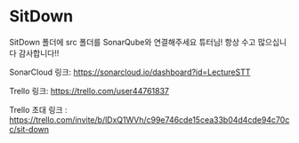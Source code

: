 # SitDown

SitDown 폴더에 src 폴더를 SonarQube와 연결해주세요 튜터님! 항상 수고 많으십니다 감사합니다!!

SonarCloud 링크: https://sonarcloud.io/dashboard?id=LectureSTT

Trello 링크: https://trello.com/user44761837

Trello 초대 링크 : https://trello.com/invite/b/lDxQ1WVh/c99e746cde15cea33b04d4cde94c70cc/sit-down
